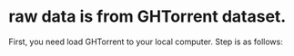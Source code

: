 # raw data is from GHTorrent dataset. 
First, you need load GHTorrent to your local computer. Step is as follows:

